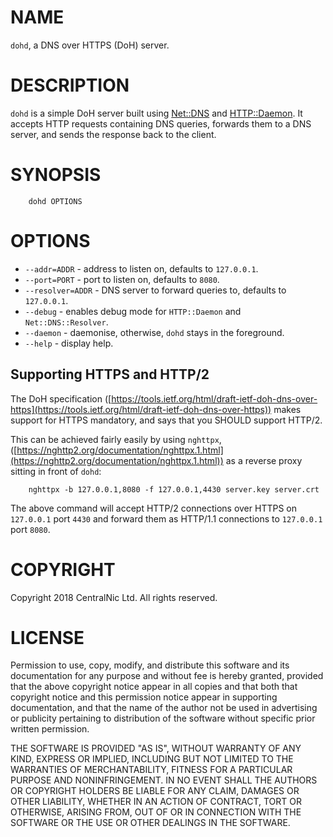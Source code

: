 # NAME

`dohd`, a DNS over HTTPS (DoH) server.

# DESCRIPTION

`dohd` is a simple DoH server built using [Net::DNS](https://metacpan.org/pod/Net::DNS) and [HTTP::Daemon](https://metacpan.org/pod/HTTP::Daemon).
It accepts HTTP requests containing DNS queries, forwards them to a DNS server,
and sends the response back to the client.

# SYNOPSIS

        dohd OPTIONS

# OPTIONS

- `--addr=ADDR` - address to listen on, defaults to `127.0.0.1`.
- `--port=PORT` - port to listen on, defaults to `8080`.
- `--resolver=ADDR` - DNS server to forward queries to, defaults to `127.0.0.1`.
- `--debug` - enables debug mode for `HTTP::Daemon` and `Net::DNS::Resolver`.
- `--daemon` - daemonise, otherwise, `dohd` stays in the foreground.
- `--help` - display help.

## Supporting HTTPS and HTTP/2

The DoH specification ([https://tools.ietf.org/html/draft-ietf-doh-dns-over-https](https://tools.ietf.org/html/draft-ietf-doh-dns-over-https))
makes support for HTTPS mandatory, and says that you SHOULD support HTTP/2.

This can be achieved fairly easily by using `nghttpx`,
([https://nghttp2.org/documentation/nghttpx.1.html](https://nghttp2.org/documentation/nghttpx.1.html)) as a reverse proxy sitting
in front of `dohd`:

        nghttpx -b 127.0.0.1,8080 -f 127.0.0.1,4430 server.key server.crt

The above command will accept HTTP/2 connections over HTTPS on `127.0.0.1`
port `4430` and forward them as HTTP/1.1 connections to `127.0.0.1` port
`8080`.

# COPYRIGHT

Copyright 2018 CentralNic Ltd. All rights reserved.

# LICENSE

Permission to use, copy, modify, and distribute this software and its
documentation for any purpose and without fee is hereby granted,
provided that the above copyright notice appear in all copies and that
both that copyright notice and this permission notice appear in
supporting documentation, and that the name of the author not be used
in advertising or publicity pertaining to distribution of the software
without specific prior written permission.

THE SOFTWARE IS PROVIDED "AS IS", WITHOUT WARRANTY OF ANY KIND, EXPRESS
OR IMPLIED, INCLUDING BUT NOT LIMITED TO THE WARRANTIES OF
MERCHANTABILITY, FITNESS FOR A PARTICULAR PURPOSE AND NONINFRINGEMENT.
IN NO EVENT SHALL THE AUTHORS OR COPYRIGHT HOLDERS BE LIABLE FOR ANY
CLAIM, DAMAGES OR OTHER LIABILITY, WHETHER IN AN ACTION OF CONTRACT,
TORT OR OTHERWISE, ARISING FROM, OUT OF OR IN CONNECTION WITH THE
SOFTWARE OR THE USE OR OTHER DEALINGS IN THE SOFTWARE.
